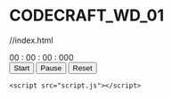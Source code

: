 # CODECRAFT_WD_01
//index.html

<!DOCTYPE html>
<html lang="en">
<head>
    <meta charset="UTF-8">
    <meta http-equiv="X-UA-Compatible" content="IE=edge">
    <meta name="viewport" content="width=device-width, initial-scale=1.0">
    <title>stopwatch</title>
    <link rel="stylesheet" href="style.css">
</head>
<body>
    <div class="container">
        <div class="timer-display">
            00 : 00 : 00 : 000
        </div>
        <div class="buttons">
            <button id="start-timer">Start</button>
            <button id="pause-timer">Pause</button>
            <button id="reset-timer">Reset</button>
        </div>
    </div>

    <script src="script.js"></script>

</body>
</html>
